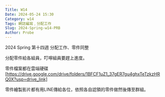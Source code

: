 ```yaml
---
Title: W14
Date: 2024-05-24 15:30
Category: w14
Tags: 網誌編寫﹐分配工作
Slug: 2024-Spring-w14-PRB
Author: Probe
---
```


2024 Spring 第十四週 分配工作、零件同整

<!-- PELICAN_END_SUMMARY -->
分配零件給各組員，叮嚀組員要趕上進度。

零件檔案都在雲端硬碟[https://drive.google.com/drive/folders/1BFCF1uZ1_37gER7gu4ghxTeTzkzHRQ0X?usp=drive_link]

零件繪製影片都有用LINE傳給各位，依照各自認領的零件做然後傳至群組。